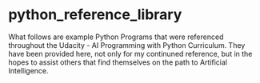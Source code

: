 # python_reference_library
What follows are example Python Programs that were referenced throughout the Udacity - AI Programming with Python Curriculum.  They have been provided here, not only for my continuned reference, but in the hopes to assist others that find themselves on the path to Artificial Intelligence.
